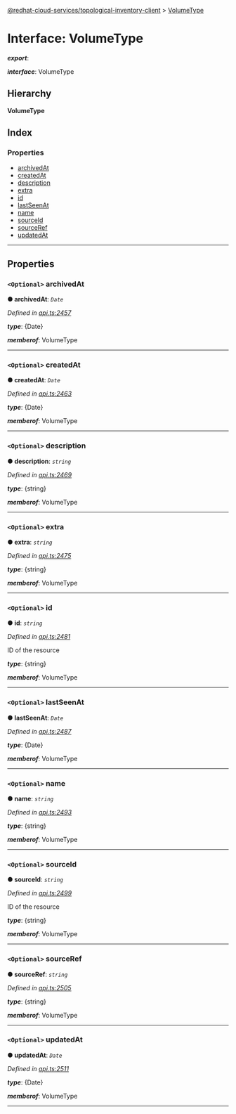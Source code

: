 [@redhat-cloud-services/topological-inventory-client](../README.md) > [VolumeType](../interfaces/volumetype.md)

# Interface: VolumeType

*__export__*: 

*__interface__*: VolumeType

## Hierarchy

**VolumeType**

## Index

### Properties

* [archivedAt](volumetype.md#archivedat)
* [createdAt](volumetype.md#createdat)
* [description](volumetype.md#description)
* [extra](volumetype.md#extra)
* [id](volumetype.md#id)
* [lastSeenAt](volumetype.md#lastseenat)
* [name](volumetype.md#name)
* [sourceId](volumetype.md#sourceid)
* [sourceRef](volumetype.md#sourceref)
* [updatedAt](volumetype.md#updatedat)

---

## Properties

<a id="archivedat"></a>

### `<Optional>` archivedAt

**● archivedAt**: *`Date`*

*Defined in [api.ts:2457](https://github.com/RedHatInsights/javascript-clients/blob/master/packages/topological-inventory/api.ts#L2457)*

*__type__*: {Date}

*__memberof__*: VolumeType

___
<a id="createdat"></a>

### `<Optional>` createdAt

**● createdAt**: *`Date`*

*Defined in [api.ts:2463](https://github.com/RedHatInsights/javascript-clients/blob/master/packages/topological-inventory/api.ts#L2463)*

*__type__*: {Date}

*__memberof__*: VolumeType

___
<a id="description"></a>

### `<Optional>` description

**● description**: *`string`*

*Defined in [api.ts:2469](https://github.com/RedHatInsights/javascript-clients/blob/master/packages/topological-inventory/api.ts#L2469)*

*__type__*: {string}

*__memberof__*: VolumeType

___
<a id="extra"></a>

### `<Optional>` extra

**● extra**: *`string`*

*Defined in [api.ts:2475](https://github.com/RedHatInsights/javascript-clients/blob/master/packages/topological-inventory/api.ts#L2475)*

*__type__*: {string}

*__memberof__*: VolumeType

___
<a id="id"></a>

### `<Optional>` id

**● id**: *`string`*

*Defined in [api.ts:2481](https://github.com/RedHatInsights/javascript-clients/blob/master/packages/topological-inventory/api.ts#L2481)*

ID of the resource

*__type__*: {string}

*__memberof__*: VolumeType

___
<a id="lastseenat"></a>

### `<Optional>` lastSeenAt

**● lastSeenAt**: *`Date`*

*Defined in [api.ts:2487](https://github.com/RedHatInsights/javascript-clients/blob/master/packages/topological-inventory/api.ts#L2487)*

*__type__*: {Date}

*__memberof__*: VolumeType

___
<a id="name"></a>

### `<Optional>` name

**● name**: *`string`*

*Defined in [api.ts:2493](https://github.com/RedHatInsights/javascript-clients/blob/master/packages/topological-inventory/api.ts#L2493)*

*__type__*: {string}

*__memberof__*: VolumeType

___
<a id="sourceid"></a>

### `<Optional>` sourceId

**● sourceId**: *`string`*

*Defined in [api.ts:2499](https://github.com/RedHatInsights/javascript-clients/blob/master/packages/topological-inventory/api.ts#L2499)*

ID of the resource

*__type__*: {string}

*__memberof__*: VolumeType

___
<a id="sourceref"></a>

### `<Optional>` sourceRef

**● sourceRef**: *`string`*

*Defined in [api.ts:2505](https://github.com/RedHatInsights/javascript-clients/blob/master/packages/topological-inventory/api.ts#L2505)*

*__type__*: {string}

*__memberof__*: VolumeType

___
<a id="updatedat"></a>

### `<Optional>` updatedAt

**● updatedAt**: *`Date`*

*Defined in [api.ts:2511](https://github.com/RedHatInsights/javascript-clients/blob/master/packages/topological-inventory/api.ts#L2511)*

*__type__*: {Date}

*__memberof__*: VolumeType

___

